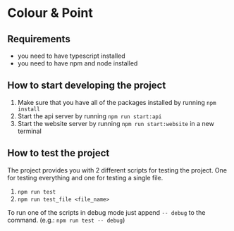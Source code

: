 # Colour & Point

## Requirements
  * you need to have typescript installed
  * you need to have npm and node installed

## How to start developing the project

  1. Make sure that you have all of the packages installed by running `npm install`
  2. Start the api server by running `npm run start:api`
  3. Start the website server by running `npm run start:website` in a new terminal

## How to test the project

  The project provides you with 2 different scripts for testing the project. One for testing everything and one for testing a single file. 

  1. `npm run test`
  2. `npm run test_file <file_name>`

  To run one of the scripts in debug mode just append `-- debug` to the command. (e.g.: `npm run test -- debug`)